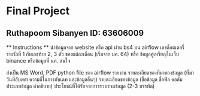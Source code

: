 # Final Project
## Ruthapoom Sibanyen ID: 63606009

** Instructions **
นำข้อมูลจาก website หรือ api ผ่าน bs4 บน airflow
เลขล็อตเตอรี่รางวัลที่ 1 กับเลขท้าย 2, 3 ตัว ของแต่ละเดือน (เริ่มจาก มค. 64) หรือ
ข้อมูลคู่เหรียญในเว็บ binance หรือข้อมูลที่ นศ. สนใจ 

ส่งเป็น MS Word, PDF python file ของ airflow รายงาน
    รายละเอียดของที่มาของข้อมูล (ที่มา วันที่อับเดท ความถี่ในการอับเดท และข้อมูลอื่นๆ)
    รายละเอียดของข้อมูล (ชื่อข้อมูล ชื่อฟิล คอลัม ประเภทข้อมูล คำอธิบาย)
    ประโยชน์ที่ได้รับจากการรวบรวมข้อมูล (2-3 บรรทัด)

